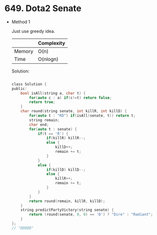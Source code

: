 # 649. Dota2 Senate
- Method 1

    Just use greedy idea.

    | |   Complexity  |
    | ----------- | ----------- | 
    |  Memory     | O(n) | 
    |      Time       |  O(nlogn) | 


    Solution:

    ``` h

    class Solution {
    public:
        bool isAll(string a, char t) {
            for(auto c : a) if(c!=t) return false;
            return true;
        }
        char round(string senate, int killR, int killD) {
            for(auto t : "RD") if(isAll(senate, t)) return t;
            string remain;
            char end;
            for(auto t : senate) {
                if(t == 'R') {
                    if(killR) killR--;
                    else {
                        killD++;
                        remain += t;
                    }
                }
                else {
                    if(killD) killD--;
                    else {
                        killR++;
                        remain += t;
                    }
                }
            }
            return round(remain, killR, killD);
        }
        string predictPartyVictory(string senate) {
            return (round(senate, 0, 0) == 'D') ? "Dire" : "Radiant";
        }
    };
    // "DDDDD"

    ```

<!-- - Method 2

    This is another method.

    | |   Complexity  |
    | ----------- | ----------- | 
    |  Memory     | O(n) | 
    |      Time       |  O(n) | 


    Solution:

    ``` h



    ```

- Additional Knowledge:
       
    Here are some additional knowledge.



<br> -->